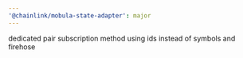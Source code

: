 ```yaml
---
'@chainlink/mobula-state-adapter': major
---
```


dedicated pair subscription method using ids instead of symbols and firehose
